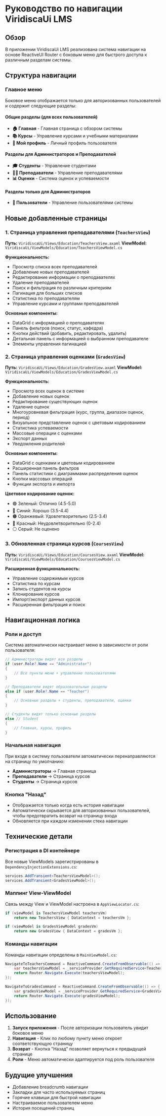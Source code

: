 # Руководство по навигации ViridiscaUi LMS

## Обзор

В приложении ViridiscaUi LMS реализована система навигации на основе ReactiveUI Router с боковым меню для быстрого доступа к различным разделам системы.

## Структура навигации

### Главное меню

Боковое меню отображается только для авторизованных пользователей и содержит следующие разделы:

#### Общие разделы (для всех пользователей)
- **🏠 Главная** - Главная страница с обзором системы
- **📚 Курсы** - Управление курсами и учебными материалами  
- **👤 Мой профиль** - Личный профиль пользователя

#### Разделы для Администраторов и Преподавателей
- **🎓 Студенты** - Управление студентами
- **👨‍🏫 Преподаватели** - Управление преподавателями
- **📊 Оценки** - Система оценок и успеваемости

#### Разделы только для Администраторов
- **👥 Пользователи** - Управление пользователями системы

## Новые добавленные страницы

### 1. Страница управления преподавателями (`TeachersView`)

**Путь:** `ViridiscaUi/Views/Education/TeachersView.axaml`
**ViewModel:** `ViridiscaUi/ViewModels/Education/TeachersViewModel.cs`

**Функциональность:**
- Просмотр списка всех преподавателей
- Добавление новых преподавателей
- Редактирование информации о преподавателях
- Удаление преподавателей
- Поиск и фильтрация по различным критериям
- Пагинация для больших списков
- Статистика по преподавателям
- Управление курсами и группами преподавателей

**Основные компоненты:**
- DataGrid с информацией о преподавателях
- Панель фильтров (поиск, статус, кафедра)
- Кнопки действий (добавить, редактировать, удалить)
- Детальная панель с информацией о выбранном преподавателе
- Элементы управления пагинацией

### 2. Страница управления оценками (`GradesView`)

**Путь:** `ViridiscaUi/Views/Education/GradesView.axaml`
**ViewModel:** `ViridiscaUi/ViewModels/Education/GradesViewModel.cs`

**Функциональность:**
- Просмотр всех оценок в системе
- Добавление новых оценок
- Редактирование существующих оценок
- Удаление оценок
- Многоуровневая фильтрация (курс, группа, диапазон оценок, период)
- Визуальное представление оценок с цветовым кодированием
- Статистика успеваемости
- Массовые операции с оценками
- Экспорт данных
- Уведомления родителей

**Основные компоненты:**
- DataGrid с оценками и цветовым кодированием
- Расширенная панель фильтров
- Панель статистики с диаграммами распределения оценок
- Кнопки массовых операций
- Функции экспорта и импорта

**Цветовое кодирование оценок:**
- 🟢 Зеленый: Отлично (4.5-5.0)
- 🔵 Синий: Хорошо (3.5-4.4)
- 🟠 Оранжевый: Удовлетворительно (2.5-3.4)
- 🔴 Красный: Неудовлетворительно (0-2.4)
- ⚪ Серый: Не оценено

### 3. Обновленная страница курсов (`CoursesView`)

**Путь:** `ViridiscaUi/Views/Education/CoursesView.axaml`
**ViewModel:** `ViridiscaUi/ViewModels/Education/CoursesViewModel.cs`

**Расширенная функциональность:**
- Управление содержимым курсов
- Статистика по курсам
- Запись студентов на курсы
- Клонирование курсов
- Импорт/экспорт данных курсов
- Расширенная фильтрация и поиск

## Навигационная логика

### Роли и доступ

Система автоматически настраивает меню в зависимости от роли пользователя:

```csharp
// Администраторы видят все разделы
if (user.Role?.Name == "Administrator")
{
    // Все пункты меню + управление пользователями
}

// Преподаватели видят образовательные разделы
else if (user.Role?.Name == "Teacher") 
{
    // Основные разделы + студенты, преподаватели, оценки
}

// Студенты видят только основные разделы
else // Student
{
    // Главная, курсы, профиль
}
```

### Начальная навигация

При входе в систему пользователи автоматически перенаправляются на страницу по умолчанию:
- **Администраторы** → Главная страница
- **Преподаватели** → Страница курсов
- **Студенты** → Страница курсов

### Кнопка "Назад"

- Отображается только когда есть история навигации
- Автоматически скрывается для авторизованных пользователей, чтобы предотвратить возврат на страницу входа
- Обновляется при каждом изменении стека навигации

## Технические детали

### Регистрация в DI контейнере

Все новые ViewModels зарегистрированы в `DependencyInjectionExtensions.cs`:

```csharp
services.AddTransient<TeachersViewModel>();
services.AddTransient<GradesViewModel>();
```

### Маппинг View-ViewModel

Связь между View и ViewModel настроена в `AppViewLocator.cs`:

```csharp
if (viewModel is TeachersViewModel teachersVm)
    return new TeachersView { DataContext = teachersVm };

if (viewModel is GradesViewModel gradesVm)
    return new GradesView { DataContext = gradesVm };
```

### Команды навигации

Команды навигации определены в `MainViewModel.cs`:

```csharp
NavigateToTeachersCommand = ReactiveCommand.CreateFromObservable(() => {
    var teachersViewModel = _serviceProvider.GetRequiredService<TeachersViewModel>();
    return Router.Navigate.Execute(teachersViewModel);
});

NavigateToGradesCommand = ReactiveCommand.CreateFromObservable(() => {
    var gradesViewModel = _serviceProvider.GetRequiredService<GradesViewModel>();
    return Router.Navigate.Execute(gradesViewModel);
});
```

## Использование

1. **Запуск приложения** - После авторизации пользователь увидит боковое меню
2. **Навигация** - Клик по любому пункту меню откроет соответствующую страницу
3. **Возврат** - Кнопка "Назад" позволяет вернуться к предыдущей странице
4. **Роли** - Меню автоматически адаптируется под роль пользователя

## Будущие улучшения

- Добавление breadcrumb навигации
- Закладки для часто используемых страниц
- Горячие клавиши для быстрой навигации
- Настраиваемое пользователем меню
- История посещений страниц 